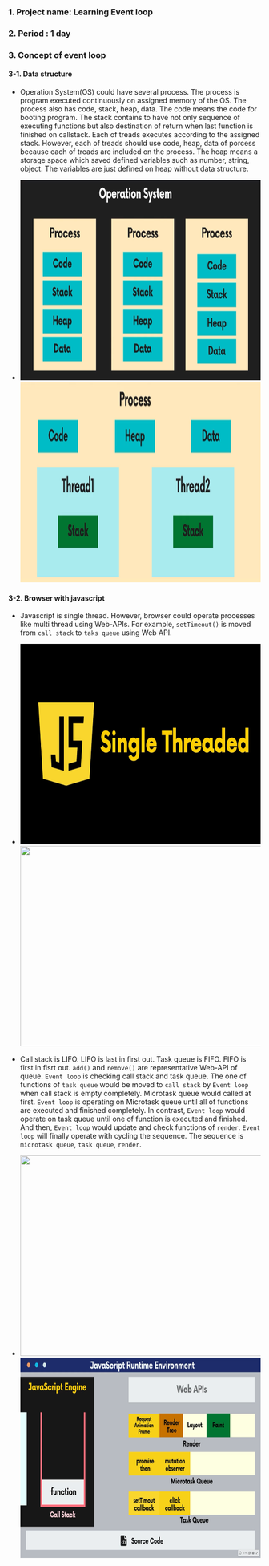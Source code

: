 ### 1. Project name: Learning Event loop

### 2. Period : 1 day

### 3. Concept of event loop

#### 3-1. Data structure

- Operation System(OS) could have several process. The process is program executed continuously on assigned memory of the OS. The process also has code, stack, heap, data. The code means the code for booting program. The stack contains to have not only sequence of executing functions but also destination of return when last function is finished on callstack. Each of treads executes according to the assigned stack. However, each of treads should use code, heap, data of porcess because each of treads are included on the process. The heap means a storage space which saved defined variables such as number, string, object. The variables are just defined on heap without data structure.

- <img src="./img/process.png" width="700" height="400">
  <img src="./img/process2.png" width="700" height="400">

#### 3-2. Browser with javascript

- Javascript is single thread. However, browser could operate processes like multi thread using Web-APIs. For example, `setTimeout()` is moved from `call stack` to `taks queue` using Web API.

- <img src="./img/single_thread.png" width="700" height="400">
  <img src="./img/browser.gif" width="700" height="400">

- Call stack is LIFO. LIFO is last in first out. Task queue is FIFO. FIFO is first in fisrt out. `add()` and `remove()` are representative Web-API of queue. `Event loop` is checking call stack and task queue. The one of functions of `task queue` would be moved to `call stack` by `Event loop` when call stack is empty completely. Microtask queue would called at first. `Event loop` is operating on Microtask queue until all of functions are executed and finished completely. In contrast, `Event loop` would operate on task queue until one of function is executed and finished. And then, `Event loop` would update and check functions of `render`. `Event loop` will finally operate with cycling the sequence. The sequence is `microtask queue`, `task queue`, `render`.

- <img src="./img/eventloop.gif" width="700" height="400">
  <img src="./img/eventloop2.png" width="700" height="400">
